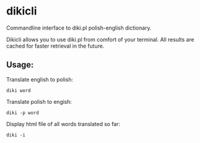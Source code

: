 # dikicli

Commandline interface to diki.pl polish-english dictionary.

Dikicli allows you to use diki.pl from comfort of your terminal.
All results are cached for faster retrieval in the future.

## Usage:

Translate english to polish:

    diki word

Translate polish to engish:

    diki -p word

Display html file of all words translated so far:

    diki -i
